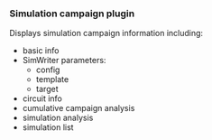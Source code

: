 
### Simulation campaign plugin

Displays simulation campaign information including:
* basic info
* SimWriter parameters:
  * config
  * template
  * target
* circuit info
* cumulative campaign analysis
* simulation analysis
* simulation list
